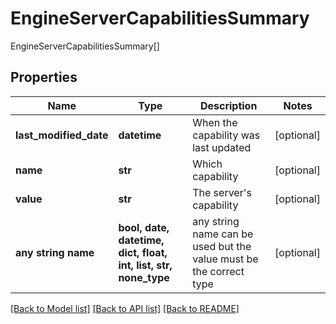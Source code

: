 # EngineServerCapabilitiesSummary

EngineServerCapabilitiesSummary[]

## Properties
Name | Type | Description | Notes
------------ | ------------- | ------------- | -------------
**last_modified_date** | **datetime** | When the capability was last updated | [optional] 
**name** | **str** | Which capability | [optional] 
**value** | **str** | The server&#39;s capability | [optional] 
**any string name** | **bool, date, datetime, dict, float, int, list, str, none_type** | any string name can be used but the value must be the correct type | [optional]

[[Back to Model list]](../README.md#documentation-for-models) [[Back to API list]](../README.md#documentation-for-api-endpoints) [[Back to README]](../README.md)


